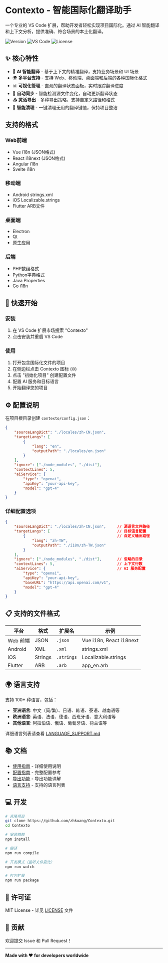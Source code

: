 # Contexto - 智能国际化翻译助手

一个专业的 VS Code 扩展，帮助开发者轻松实现项目国际化。通过 AI 智能翻译和上下文分析，提供准确、符合场景的本土化翻译。

![Version](https://img.shields.io/badge/version-1.0.0-blue.svg)
![VS Code](https://img.shields.io/badge/VS%20Code-1.74.0+-orange.svg)
![License](https://img.shields.io/badge/license-MIT-green.svg)

## ✨ 核心特性

- 🤖 **AI 智能翻译** - 基于上下文的精准翻译，支持业务场景和 UI 场景
- 🌍 **多平台支持** - 支持 Web、移动端、桌面端和后端的各种国际化格式
- 📊 **可视化管理** - 直观的翻译状态面板，实时跟踪翻译进度
- 🔄 **自动同步** - 智能检测源文件变化，自动更新翻译状态
- 📤 **灵活导出** - 多种导出策略，支持自定义路径和格式
- 🧹 **智能清理** - 一键清理无用的翻译键值，保持项目整洁

## 支持的格式

### Web前端
- Vue i18n (JSON格式)
- React i18next (JSON格式)
- Angular i18n
- Svelte i18n

### 移动端
- Android strings.xml
- iOS Localizable.strings
- Flutter ARB文件

### 桌面端
- Electron
- Qt
- 原生应用

### 后端
- PHP数组格式
- Python字典格式
- Java Properties
- Go i18n

## 🚀 快速开始

### 安装
1. 在 VS Code 扩展市场搜索 "Contexto"
2. 点击安装并重启 VS Code

### 使用
1. 打开包含国际化文件的项目
2. 在侧边栏点击 Contexto 图标 (🌐)
3. 点击 "初始化项目" 创建配置文件
4. 配置 AI 服务和目标语言
5. 开始翻译您的项目

## ⚙️ 配置说明

在项目根目录创建 `contexto/config.json`：

```json
{
    "sourceLangDict": "./locales/zh-CN.json",
    "targetLangs": [
        {
            "lang": "en",
            "outputPath": "./locales/en.json"
        }
    ],
    "ignore": ["./node_modules", "./dist"],
    "contextLines": 5,
    "aiService": {
        "type": "openai",
        "apiKey": "your-api-key",
        "model": "gpt-4"
    }
}
```

### 详细配置选项

```json
{
    "sourceLangDict": "./locales/zh-CN.json",     // 源语言文件路径
    "targetLangs": [                              // 目标语言配置
        {                                         // 自定义输出路径
            "lang": "zh-TW", 
            "outputPath": "./i18n/zh-TW.json"
        }
    ],
    "ignore": ["./node_modules", "./dist"],       // 忽略的目录
    "contextLines": 5,                            // 上下文行数
    "aiService": {                                // AI 服务配置
        "type": "openai",
        "apiKey": "your-api-key",
        "baseURL": "https://api.openai.com/v1",
        "model": "gpt-4"
    }
}
```

## 📋 支持的文件格式

| 平台 | 格式 | 扩展名 | 示例 |
|------|------|--------|------|
| Web 前端 | JSON | `.json` | Vue i18n, React i18next |
| Android | XML | `.xml` | strings.xml |
| iOS | Strings | `.strings` | Localizable.strings |
| Flutter | ARB | `.arb` | app_en.arb |

## 🌍 语言支持

支持 100+ 种语言，包括：
- **亚洲语言**: 中文（简/繁）、日语、韩语、泰语、越南语等
- **欧洲语言**: 英语、法语、德语、西班牙语、意大利语等  
- **其他语言**: 阿拉伯语、俄语、葡萄牙语、荷兰语等

详细语言列表请查看 [LANGUAGE_SUPPORT.md](./LANGUAGE_SUPPORT.md)

## 📚 文档

- [使用指南](./USAGE_GUIDE.md) - 详细使用说明
- [配置指南](./CONFIG_GUIDE.md) - 完整配置参考
- [导出功能](./EXPORT_GUIDE.md) - 导出功能详解
- [语言支持](./LANGUAGE_SUPPORT.md) - 支持的语言列表

## 💻 开发

```bash
# 克隆项目
git clone https://github.com/zhkuang/Contexto.git
cd Contexto

# 安装依赖
npm install

# 编译
npm run compile

# 开发模式（监听文件变化）
npm run watch

# 打包扩展
npm run package
```

## 📄 许可证

MIT License - 详见 [LICENSE](LICENSE) 文件

## 🤝 贡献

欢迎提交 Issue 和 Pull Request！

---

**Made with ❤️ for developers worldwide**
